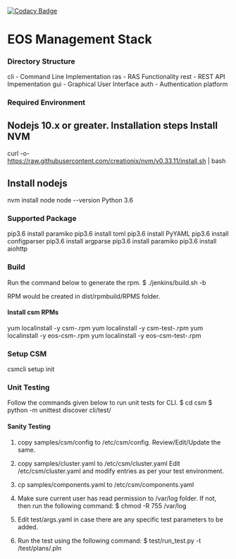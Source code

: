 [![Codacy Badge](https://app.codacy.com/project/badge/Grade/425586a14b004e9d8a9a3f3f48f7b65e)](https://www.codacy.com?utm_source=github.com&amp;utm_medium=referral&amp;utm_content=Seagate/cortx-csm&amp;utm_campaign=Badge_Grade)

# EOS Management Stack

### Directory Structure

cli     - Command Line Implementation
ras     - RAS Functionality
rest    - REST API Impementation
gui     - Graphical User Interface
auth    - Authentication platform

### Required Environment
Nodejs 10.x or greater. Installation steps
Install NVM
-------------------
curl -o- https://raw.githubusercontent.com/creationix/nvm/v0.33.11/install.sh | bash

Install nodejs
----------------------------
nvm install node
node --version
Python 3.6 

### Supported Package

pip3.6 install paramiko
pip3.6 install toml
pip3.6 install PyYAML
pip3.6 install configparser
pip3.6 install argparse
pip3.6 install paramiko
pip3.6 install aiohttp

### Build

Run the command below to generate the rpm.
$ ./jenkins/build.sh -b <build-no>

RPM would be created in dist/rpmbuild/RPMS folder.

#### Install csm RPMs
yum localinstall -y csm-<version>.rpm
yum localinstall -y csm-test-<version>.rpm
yum localinstall -y eos-csm-<version>.rpm
yum localinstall -y eos-csm-test-<version>.rpm

### Setup CSM
csmcli setup init

### Unit Testing
Follow the commands given below to run unit tests for CLI.
$ cd csm
$ python -m unittest discover cli/test/

#### Sanity Testing
1. copy samples/csm/config to /etc/csm/config. Review/Edit/Update the same.

2. copy samples/cluster.yaml to /etc/csm/cluster.yaml
   Edit /etc/csm/cluster.yaml and modify entries as per your test environment.

3. cp samples/components.yaml to /etc/csm/components.yaml

4. Make sure current user has read permission to /var/log folder.
    If not, then run the following command:
   $ chmod -R 755 /var/log

5. Edit test/args.yaml in case there are any specific test parameters to be added.

6. Run the test using the following command:
   $ test/run_test.py -t /test/plans/<test-file>.pln
